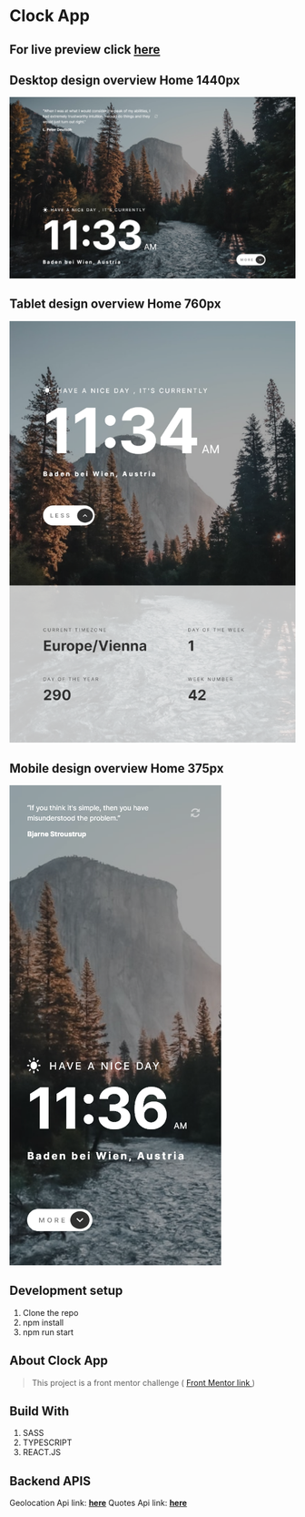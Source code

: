 #  Clock App 

## For live preview click  <strong>[here](https://clock-portfolio-project.netlify.app/)</strong> 





## Desktop design overview Home 1440px 
![Desktop design overview](./src/assets/img/final/home.png "")




## Tablet design overview  Home 760px 
![Desktop design overview](./src/assets/img/final/tablet.png "")


## Mobile design overview  Home 375px
![Desktop design overview](./src/assets/img/final/mobile.png "")

## Development setup
1. Clone the repo
2. npm install
3. npm run start


##  About Clock App
> This project is a front mentor challenge ( [Front Mentor link ](https://www.frontendmentor.io/home))



## Build With

1. SASS
1. TYPESCRIPT
1. REACT.JS

## Backend APIS
 Geolocation  Api link: <strong>[here](https://geolocation-db.com/json/)</strong> 
 Quotes  Api link: <strong>[here](https://programming-quotes-api.herokuapp.com/index.html)</strong> 






